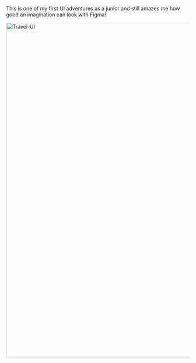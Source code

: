 This is one of my first UI adventures as a junior and still amazes me how good an imagination can look with Figma!

<img width="917" alt="Travel-UI" src="https://github.com/FINHANE/Figma-UI-Project/assets/136709894/fd2d7389-9e62-4ef2-ae29-73139caaa110">
